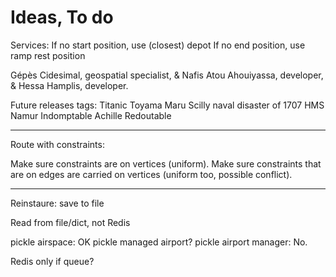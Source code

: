 # Ideas, To do

Services:
If no start position, use (closest) depot
If no end position, use ramp rest position

Gépès Cidesimal, geospatial specialist,
& Nafis Atou Ahouiyassa, developer,
& Hessa Hamplis, developer.



Future releases tags:
Titanic
Toyama Maru
Scilly naval disaster of 1707
HMS Namur
Indomptable
Achille
Redoutable



---

Route with constraints:

Make sure constraints are on vertices (uniform).
Make sure constraints that are on edges are carried on vertices (uniform too, possible conflict).

---
Reinstaure:
save to file

Read from file/dict, not Redis

pickle airspace: OK
pickle managed airport?
pickle airport manager: No.


Redis only if queue?